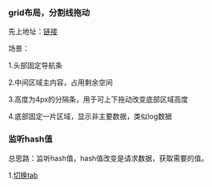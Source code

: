 ### grid布局，分割线拖动

先上地址：<a href="https://trytuorisfy.github.io/demos/drag-change-div-height.html" target="_blank">链接</a>

场景：


1.头部固定导航条

2.中间区域主内容，占用剩余空间

3.高度为4px的分隔条，用于可上下拖动改变底部区域高度

4.底部固定一片区域，显示非主要数据，类似log数据

### 监听hash值
总思路：监听hash值，hash值改变是请求数据，获取需要的值。


1.<a href="https://trytuorisfy.github.io/demos/listen-hash-tab-change.html" target="_blank">切换tab</a>


